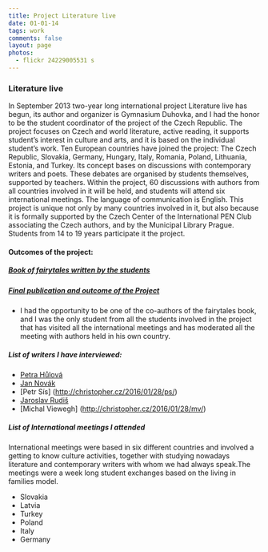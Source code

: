 ```yaml
---
title: Project Literature live
date: 01-01-14
tags: work
comments: false
layout: page
photos:
  - flickr 24229005531 s
---
```


### Literature live
In September 2013 two-year long international project Literature live has begun, its author and organizer is Gymnasium Duhovka, and I had the honor to be the student coordinator of the project of the Czech Republic. The project focuses on Czech and world literature, active reading, it supports student’s interest in culture and arts, and it is based on the individual student’s work.
Ten European countries have joined the project: The Czech Republic, Slovakia, Germany, Hungary, Italy, Romania, Poland, Lithuania, Estonia, and Turkey. Its concept bases on discussions with contemporary writers and poets. These debates are organised by students themselves, supported by teachers. Within the project, 60 discussions with authors from all countries involved in it will be held, and students will attend six international meetings. The language of communication is English. This project is unique not only by many countries involved in it, but also because it is formally supported by the Czech Center of the International PEN Club associating the Czech authors, and by the Municipal Library Prague. Students from 14 to 19 years participate it the project.

#### Outcomes of the project:

##### [Book of fairytales written by the students](http://www.duhovkagymnazium.cz/data/2015/09/20/19/lili_fairytales.pdf)
##### [Final publication and outcome of the Project](http://www.duhovkagymnazium.cz/data/2015/09/20/19/duhovka-lili-final.pdf)
- I had the opportunity to be one of the co-authors of the fairytales book, and I was the only student from all the students involved in the project that has visited all the international meetings and has moderated all the meeting with authors held in his own country.

##### List of writers I have interviewed:
- [Petra Hůlová](http://christopher.cz/2016/01/26/ph/)
- [Jan Novák](http://christopher.cz/2016/01/28/jn/)
- [Petr Sís] (http://christopher.cz/2016/01/28/ps/)
- [Jaroslav Rudiš](http://christopher.cz/2016/01/28/jr/)
- [Michal Viewegh] (http://christopher.cz/2016/01/28/mv/)

##### List of International meetings I attended

International meetings were based in six different countries and involved a getting to know culture activities, together with studying nowadays literature and contemporary writers with whom we had always speak.The meetings were a week long student exchanges based on the living in families model.

- Slovakia
- Latvia
- Turkey
- Poland
- Italy
- Germany
